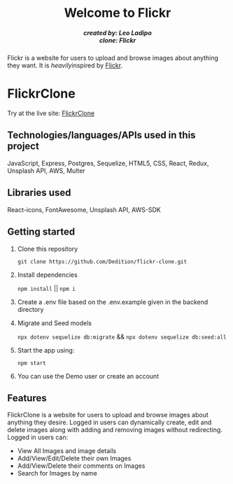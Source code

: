 <h1 align= "center" dir="auto">
  Welcome to Flickr
</h1>
<h5 align= "center" dir="auto">
  created by: Leo Ladipo
  <br>clone: Flickr</br>
</h5>

Flickr is a website for users to upload and browse images about anything they want. It is <em>heavily</em>inspired by [Flickr](https://www.flickr.com/).

# FlickrClone

Try at the live site: [FlickrClone](https://flickrpixelclone.herokuapp.com/)

## Technologies/languages/APIs used in this project

JavaScript, Express, Postgres, Sequelize, HTML5, CSS, React, Redux, Unsplash API, AWS, Multer

## Libraries used

React-icons, FontAwesome, Unsplash API, AWS-SDK

## Getting started

1. Clone this repository

   `git clone https://github.com/Dedition/flickr-clone.git`

2. Install dependencies

   `npm install` || `npm i`

3. Create a .env file based on the .env.example given in the backend directory

5. Migrate and Seed models

   `npx dotenv sequelize db:migrate` &&
   `npx dotenv sequelize db:seed:all`

6. Start the app using:

   `npm start`

7. You can use the Demo user or create an account

## Features

FlickrClone is a website for users to upload and browse images about anything they desire. Logged in users can dynamically create, edit and delete images along with adding and removing images without redirecting. Logged in users can:

- View All Images and image details
- Add/View/Edit/Delete their own Images
- Add/View/Delete their comments on Images
- Search for Images by name
